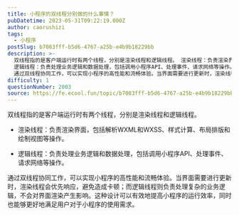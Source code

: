```yaml
---
title: 小程序的双线程分别做的什么事情？
pubDatetime: 2023-05-31T09:22:19.000Z
author: caorushizi
tags:
  - 小程序
postSlug: b7083fff-b5d6-4767-a25b-e4b9b18229bb
description: >-
  双线程指的是客户端运行时有两个线程，分别是渲染线程和逻辑线程。 渲染线程：负责渲染界面，包括解析WXML和WXSS、样式计算、布局排版和绘制视图等操作。
  逻辑线程：负责处理业务逻辑和数据处理，包括调用小程序API、处理事件、请求网络等操作。
  通过双线程协同工作，可以实现小程序的高性能和流畅体验。当界面需要进行更新时，渲染线程会优先响应，避免造成卡顿；而逻辑线程则负责处理复杂的业务逻辑，不会对界面渲
difficulty: 1
questionNumber: 2003
source: https://fe.ecool.fun/topic/b7083fff-b5d6-4767-a25b-e4b9b18229bb
---
```


双线程指的是客户端运行时有两个线程，分别是渲染线程和逻辑线程。

- 渲染线程：负责渲染界面，包括解析WXML和WXSS、样式计算、布局排版和绘制视图等操作。

- 逻辑线程：负责处理业务逻辑和数据处理，包括调用小程序API、处理事件、请求网络等操作。

通过双线程协同工作，可以实现小程序的高性能和流畅体验。当界面需要进行更新时，渲染线程会优先响应，避免造成卡顿；而逻辑线程则负责处理复杂的业务逻辑，不会对界面渲染产生影响。这种设计可以有效地提高小程序的运行效率，同时也能够更好地满足用户对于小程序的使用需求。
